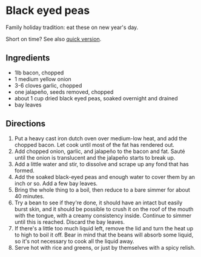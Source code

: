 # Black eyed peas

Family holiday tradition: eat these on new year's day.

Short on time? See also [quick version](./instant-pot-black-eyed-peas.md).

## Ingredients

* 1lb bacon, chopped
* 1 medium yellow onion
* 3-6 cloves garlic, chopped
* one jalapeño, seeds removed, chopped
* about 1 cup dried black eyed peas, soaked overnight and drained
* bay leaves

## Directions

1. Put a heavy cast iron dutch oven over medium-low heat, and add the chopped
  bacon. Let cook until most of the fat has rendered out.
2. Add chopped onion, garlic, and jalapeño to the bacon and fat. Sauté until the
  onion is translucent and the jalapeño starts to break up.
3. Add a little water and stir, to dissolve and scrape up any fond that has
  formed.
4. Add the soaked black-eyed peas and enough water to cover them by an inch or
  so. Add a few bay leaves.
5. Bring the whole thing to a boil, then reduce to a bare simmer for about 40
  minutes.
6. Try a bean to see if they're done, it should have an intact but easily burst
  skin, and it should be possible to crush it on the roof of the mouth with the
  tongue, with a creamy consistency inside. Continue to simmer until this is
  reached. Discard the bay leaves.
7. If there's a little too much liquid left, remove the lid and turn the heat up
  to high to boil it off. Bear in mind that the beans will absorb some liquid,
  so it's not necessary to cook all the liquid away.
8. Serve hot with rice and greens, or just by themselves with a spicy relish.
